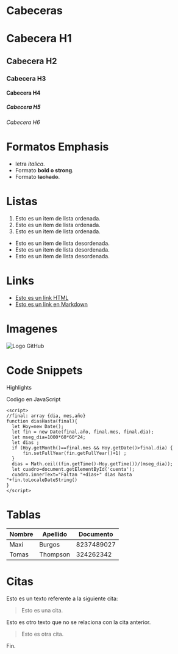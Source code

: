 # Cabeceras

# Cabecera H1

## Cabecera H2

### Cabecera H3

#### Cabecera H4

##### Cabecera H5

###### Cabecera H6

# Formatos Emphasis

- letra _italica_.
- Formato **bold o strong**.
- Formato ~~tachado~~.

# Listas

1. Esto es un item de lista ordenada.
2. Esto es un item de lista ordenada.
3. Esto es un item de lista ordenada.

- Esto es un item de lista desordenada.
- Esto es un item de lista desordenada.
- Esto es un item de lista desordenada.

# Links

- <a href="http://google.com">Esto es un link HTML</a>
- [Esto es un link en Markdown](http://google.com)

# Imagenes

![Logo GitHub](https://static.vecteezy.com/system/resources/thumbnails/017/119/660/small/github-logo-git-hub-icon-with-text-on-white-and-black-background-free-vector.jpg)

# Code Snippets

Highlights

Codigo en JavaScript

```
<script>
//final: array {dia, mes,año}
function diasHasta(final){
  let Hoy=new Date();
  let fin = new Date(final.año, final.mes, final.dia);
  let mseg_dia=1000*60*60*24;
  let dias ;
  if (Hoy.getMonth()==final.mes && Hoy.getDate()>final.dia) {
      fin.setFullYear(fin.getFullYear()+1) ;
  }
  dias = Math.ceil((fin.getTime()-Hoy.getTime())/(mseg_dia));
  let cuadro=document.getElementById('cuenta');
  cuadro.innerText="Faltan "+dias+" dias hasta "+fin.toLocaleDateString()
}
</script>
```

# Tablas

| Nombre | Apellido | Documento  |
| ------ | -------- | ---------- |
| Maxi   | Burgos   | 8237489027 |
| Tomas  | Thompson | 324262342  |

# Citas

Esto es un texto referente a la siguiente cita:

> Esto es una cita.

Esto es otro texto que no se relaciona con la cita anterior.

> Esto es otra cita.

Fin.
